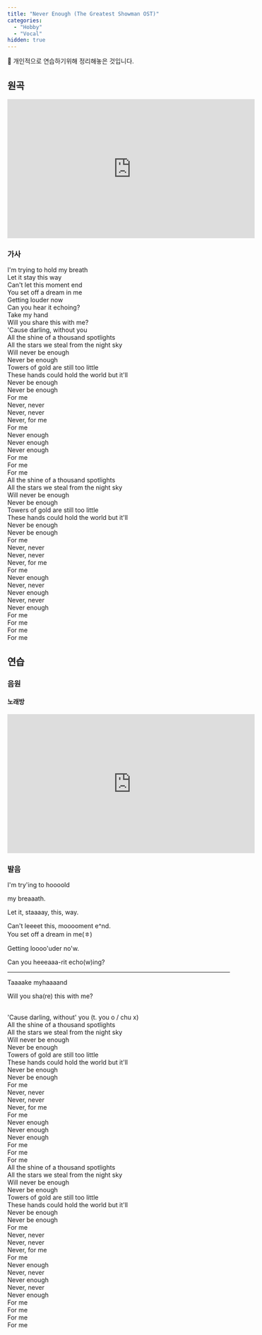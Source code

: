 ```yaml
---
title: "Never Enough (The Greatest Showman OST)"
categories:
  - "Hobby"
  - "Vocal"
hidden: true
---
```


💃 개인적으로 연습하기위해 정리해놓은 것입니다.

<!-- more -->

## 원곡

<iframe width="560" height="315" src="https://www.youtube.com/embed/KQIsk0ba5q0" title="YouTube video player" frameborder="0" allow="accelerometer; autoplay; clipboard-write; encrypted-media; gyroscope; picture-in-picture" allowfullscreen></iframe>

### 가사

I'm trying to hold my breath
<br>Let it stay this way
<br>Can't let this moment end
<br>You set off a dream in me
<br>Getting louder now
<br>Can you hear it echoing?
<br>Take my hand
<br>Will you share this with me?
<br>'Cause darling, without you
<br>All the shine of a thousand spotlights
<br>All the stars we steal from the night sky
<br>Will never be enough
<br>Never be enough
<br>Towers of gold are still too little
<br>These hands could hold the world but it'll
<br>Never be enough
<br>Never be enough
<br>For me
<br>Never, never
<br>Never, never
<br>Never, for me
<br>For me
<br>Never enough
<br>Never enough
<br>Never enough
<br>For me
<br>For me
<br>For me
<br>All the shine of a thousand spotlights
<br>All the stars we steal from the night sky
<br>Will never be enough
<br>Never be enough
<br>Towers of gold are still too little
<br>These hands could hold the world but it'll
<br>Never be enough
<br>Never be enough
<br>For me
<br>Never, never
<br>Never, never
<br>Never, for me
<br>For me
<br>Never enough
<br>Never, never
<br>Never enough
<br>Never, never
<br>Never enough
<br>For me
<br>For me
<br>For me
<br>For me

## 연습

### 음원

#### 노래방

<iframe width="560" height="315" src="https://www.youtube.com/embed/ehdE0MdTxbg" title="YouTube video player" frameborder="0" allow="accelerometer; autoplay; clipboard-write; encrypted-media; gyroscope; picture-in-picture" allowfullscreen></iframe>

### 발음


I'm try'ing to hoooold

my breaaath.

Let it, staaaay, this, way.

Can't leeeet this, mooooment e^nd.
<br>You set off a dream in me(ㅎ)

Getting loooo'uder no'w.

Can you heeeaaa-rit echo(w)ing?

---

Taaaake myhaaaand

Will you sha(re) this with me?

<br>'Cause darling, without' you (t. you o / chu x)
<br>All the shine of a thousand spotlights
<br>All the stars we steal from the night sky
<br>Will never be enough
<br>Never be enough
<br>Towers of gold are still too little
<br>These hands could hold the world but it'll
<br>Never be enough
<br>Never be enough
<br>For me
<br>Never, never
<br>Never, never
<br>Never, for me
<br>For me
<br>Never enough
<br>Never enough
<br>Never enough
<br>For me
<br>For me
<br>For me
<br>All the shine of a thousand spotlights
<br>All the stars we steal from the night sky
<br>Will never be enough
<br>Never be enough
<br>Towers of gold are still too little
<br>These hands could hold the world but it'll
<br>Never be enough
<br>Never be enough
<br>For me
<br>Never, never
<br>Never, never
<br>Never, for me
<br>For me
<br>Never enough
<br>Never, never
<br>Never enough
<br>Never, never
<br>Never enough
<br>For me
<br>For me
<br>For me
<br>For me

